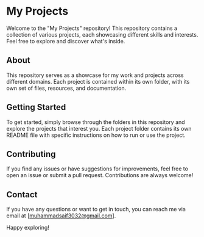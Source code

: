 # My Projects

Welcome to the "My Projects" repository! This repository contains a collection of various projects, each showcasing different skills and interests. Feel free to explore and discover what's inside.

## About

This repository serves as a showcase for my work and projects across different domains. Each project is contained within its own folder, with its own set of files, resources, and documentation.

## Getting Started

To get started, simply browse through the folders in this repository and explore the projects that interest you. Each project folder contains its own README file with specific instructions on how to run or use the project.

## Contributing

If you find any issues or have suggestions for improvements, feel free to open an issue or submit a pull request. Contributions are always welcome!

## Contact

If you have any questions or want to get in touch, you can reach me via email at [muhammadsaif3032@gmail.com].

Happy exploring!
